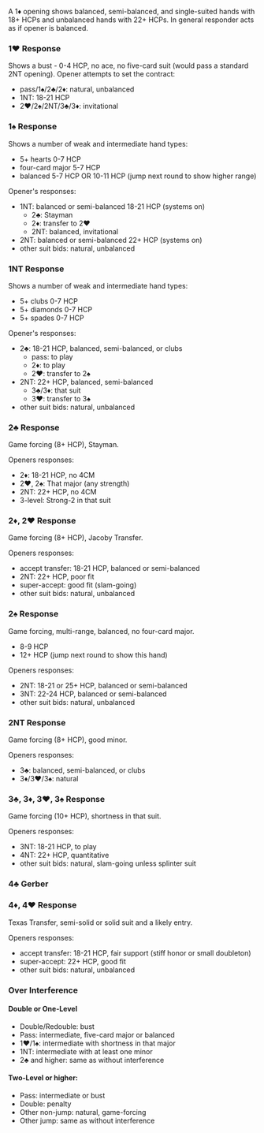 ﻿A 1♦ opening shows balanced, semi-balanced, and single-suited hands with 18+ HCPs and unbalanced hands with 22+ HCPs. 
In general responder acts as if opener is balanced.

### 1♥ Response
Shows a bust - 0-4 HCP, no ace, no five-card suit (would pass a standard 2NT opening). 
Opener attempts to set the contract:
   * pass/1♠/2♣/2♦: natural, unbalanced
   * 1NT: 18-21 HCP
   * 2♥/2♠/2NT/3♣/3♦: invitational

### 1♠ Response
Shows a number of weak and intermediate hand types:
   * 5+ hearts 0-7 HCP
   * four-card major 5-7 HCP
   * balanced 5-7 HCP OR 10-11 HCP (jump next round to show higher range)

Opener's responses:
   * 1NT: balanced or semi-balanced 18-21 HCP (systems on)
      * 2♣: Stayman
	  * 2♦: transfer to 2♥
	  * 2NT: balanced, invitational
   * 2NT: balanced or semi-balanced 22+ HCP (systems on)
   * other suit bids: natural, unbalanced
   
### 1NT Response
Shows a number of weak and intermediate hand types:
   * 5+ clubs 0-7 HCP
   * 5+ diamonds 0-7 HCP
   * 5+ spades 0-7 HCP

Opener's responses:
   * 2♣: 18-21 HCP, balanced, semi-balanced, or clubs
      * pass: to play 
      * 2♦: to play
	  * 2♥: transfer to 2♠
   * 2NT: 22+ HCP, balanced, semi-balanced
      * 3♣/3♦: that suit
      * 3♥: transfer to 3♠
   * other suit bids: natural, unbalanced

### 2♣ Response
Game forcing (8+ HCP), Stayman.

Openers responses:
   * 2♦: 18-21 HCP, no 4CM
   * 2♥, 2♠: That major (any strength)
   * 2NT: 22+ HCP, no 4CM
   * 3-level: Strong-2 in that suit

### 2♦, 2♥ Response
Game forcing (8+ HCP), Jacoby Transfer.

Openers responses:
   * accept transfer: 18-21 HCP, balanced or semi-balanced
   * 2NT: 22+ HCP, poor fit
   * super-accept: good fit (slam-going)
   * other suit bids: natural, unbalanced

### 2♠ Response
Game forcing, multi-range, balanced, no four-card major.
   * 8-9 HCP
   * 12+ HCP (jump next round to show this hand)

Openers responses:
   * 2NT: 18-21 or 25+ HCP, balanced or semi-balanced
   * 3NT: 22-24 HCP, balanced or semi-balanced
   * other suit bids: natural, unbalanced

### 2NT Response
Game forcing (8+ HCP), good minor.

Openers responses:
   * 3♣: balanced, semi-balanced, or clubs
   * 3♦/3♥/3♠: natural
   
### 3♣, 3♦, 3♥, 3♠ Response
Game forcing (10+ HCP), shortness in that suit.

Openers responses:
   * 3NT: 18-21 HCP, to play
   * 4NT: 22+ HCP, quantitative
   * other suit bids: natural, slam-going unless splinter suit

### 4♣ Gerber

### 4♦, 4♥ Response
Texas Transfer, semi-solid or solid suit and a likely entry.

Openers responses:
   * accept transfer: 18-21 HCP, fair support (stiff honor or small doubleton)
   * super-accept: 22+ HCP, good fit
   * other suit bids: natural, unbalanced

### Over Interference
#### Double or One-Level
   * Double/Redouble: bust
   * Pass: intermediate, five-card major or balanced
   * 1♥/1♠: intermediate with shortness in that major 
   * 1NT: intermediate with at least one minor
   * 2♣ and higher: same as without interference
   
#### Two-Level or higher:
   * Pass: intermediate or bust
   * Double: penalty
   * Other non-jump: natural, game-forcing
   * Other jump: same as without interference
   
